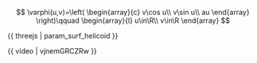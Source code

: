 $$
\varphi(u,v)=\left(
\begin{array}{c}
v\cos u\\
v\sin u\\
au
\end{array}
\right)\qquad
\begin{array}{l}
u\in\R\\
v\in\R
\end{array}
$$

{{ threejs | param_surf_helicoid }}

{{ video | vjnemGRCZRw }}